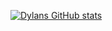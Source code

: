 [![Dylans GitHub stats](https://github-readme-stats.vercel.app/api?username=dylankilkenny&count_private=true&show_icons=true)](https://github.com/anuraghazra/github-readme-stats)
